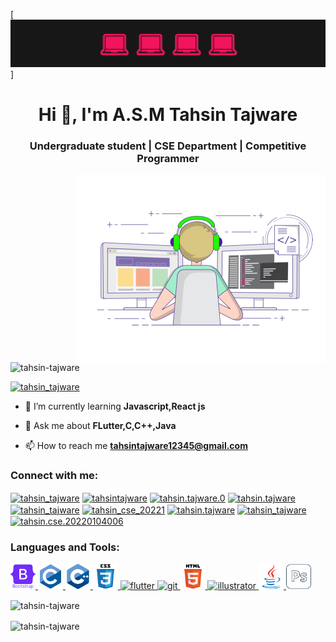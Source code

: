 [![MasterHead](https://github.com/Tahsin-Tajware/Tahsin-Tajware/blob/main/Banner%20(2).gif)]
<h1 align="center">Hi 👋, I'm A.S.M Tahsin Tajware</h1>
<h3 align="center">Undergraduate student | CSE Department | Competitive Programmer</h3>
<img align="right" alt="Coding" width="400" src="https://github.com/Tahsin-Tajware/Tahsin-Tajware/blob/main/gif2.gif">

<p align="left"> <img src="https://komarev.com/ghpvc/?username=tahsin-tajware&label=Profile%20views&color=0e75b6&style=flat" alt="tahsin-tajware" /> </p>

<p align="left"> <a href="https://twitter.com/tahsin_tajware" target="blank"><img src="https://img.shields.io/twitter/follow/tahsin_tajware?logo=twitter&style=for-the-badge" alt="tahsin_tajware" /></a> </p>

- 🌱 I’m currently learning **Javascript,React js**

- 💬 Ask me about **FLutter,C,C++,Java**

- 📫 How to reach me **tahsintajware12345@gmail.com**

<h3 align="left">Connect with me:</h3>
<p align="left">
<a href="https://twitter.com/tahsin_tajware" target="blank"><img align="center" src="https://raw.githubusercontent.com/rahuldkjain/github-profile-readme-generator/master/src/images/icons/Social/twitter.svg" alt="tahsin_tajware" height="30" width="40" /></a>
<a href="https://linkedin.com/in/tahsintajware" target="blank"><img align="center" src="https://raw.githubusercontent.com/rahuldkjain/github-profile-readme-generator/master/src/images/icons/Social/linked-in-alt.svg" alt="tahsintajware" height="30" width="40" /></a>
<a href="https://fb.com/tahsin.tajware.0" target="blank"><img align="center" src="https://raw.githubusercontent.com/rahuldkjain/github-profile-readme-generator/master/src/images/icons/Social/facebook.svg" alt="tahsin.tajware.0" height="30" width="40" /></a>
<a href="https://instagram.com/tahsin.tajware" target="blank"><img align="center" src="https://raw.githubusercontent.com/rahuldkjain/github-profile-readme-generator/master/src/images/icons/Social/instagram.svg" alt="tahsin.tajware" height="30" width="40" /></a>
<a href="https://www.codechef.com/users/tahsin_tajware" target="blank"><img align="center" src="https://cdn.jsdelivr.net/npm/simple-icons@3.1.0/icons/codechef.svg" alt="tahsin_tajware" height="30" width="40" /></a>
<a href="https://www.hackerrank.com/tahsin_cse_20221" target="blank"><img align="center" src="https://raw.githubusercontent.com/rahuldkjain/github-profile-readme-generator/master/src/images/icons/Social/hackerrank.svg" alt="tahsin_cse_20221" height="30" width="40" /></a>
<a href="https://codeforces.com/profile/tahsin.tajware" target="blank"><img align="center" src="https://raw.githubusercontent.com/rahuldkjain/github-profile-readme-generator/master/src/images/icons/Social/codeforces.svg" alt="tahsin.tajware" height="30" width="40" /></a>
<a href="https://www.leetcode.com/tahsin_tajware" target="blank"><img align="center" src="https://raw.githubusercontent.com/rahuldkjain/github-profile-readme-generator/master/src/images/icons/Social/leet-code.svg" alt="tahsin_tajware" height="30" width="40" /></a>
<a href="https://www.hackerearth.com/tahsin.cse.20220104006" target="blank"><img align="center" src="https://raw.githubusercontent.com/rahuldkjain/github-profile-readme-generator/master/src/images/icons/Social/hackerearth.svg" alt="tahsin.cse.20220104006" height="30" width="40" /></a>
</p>

<h3 align="left">Languages and Tools:</h3>
<p align="left"> <a href="https://getbootstrap.com" target="_blank" rel="noreferrer"> <img src="https://raw.githubusercontent.com/devicons/devicon/master/icons/bootstrap/bootstrap-plain-wordmark.svg" alt="bootstrap" width="40" height="40"/> </a> <a href="https://www.cprogramming.com/" target="_blank" rel="noreferrer"> <img src="https://raw.githubusercontent.com/devicons/devicon/master/icons/c/c-original.svg" alt="c" width="40" height="40"/> </a> <a href="https://www.w3schools.com/cpp/" target="_blank" rel="noreferrer"> <img src="https://raw.githubusercontent.com/devicons/devicon/master/icons/cplusplus/cplusplus-original.svg" alt="cplusplus" width="40" height="40"/> </a> <a href="https://www.w3schools.com/css/" target="_blank" rel="noreferrer"> <img src="https://raw.githubusercontent.com/devicons/devicon/master/icons/css3/css3-original-wordmark.svg" alt="css3" width="40" height="40"/> </a> <a href="https://flutter.dev" target="_blank" rel="noreferrer"> <img src="https://www.vectorlogo.zone/logos/flutterio/flutterio-icon.svg" alt="flutter" width="40" height="40"/> </a> <a href="https://git-scm.com/" target="_blank" rel="noreferrer"> <img src="https://www.vectorlogo.zone/logos/git-scm/git-scm-icon.svg" alt="git" width="40" height="40"/> </a> <a href="https://www.w3.org/html/" target="_blank" rel="noreferrer"> <img src="https://raw.githubusercontent.com/devicons/devicon/master/icons/html5/html5-original-wordmark.svg" alt="html5" width="40" height="40"/> </a> <a href="https://www.adobe.com/in/products/illustrator.html" target="_blank" rel="noreferrer"> <img src="https://www.vectorlogo.zone/logos/adobe_illustrator/adobe_illustrator-icon.svg" alt="illustrator" width="40" height="40"/> </a> <a href="https://www.java.com" target="_blank" rel="noreferrer"> <img src="https://raw.githubusercontent.com/devicons/devicon/master/icons/java/java-original.svg" alt="java" width="40" height="40"/> </a> <a href="https://www.photoshop.com/en" target="_blank" rel="noreferrer"> <img src="https://raw.githubusercontent.com/devicons/devicon/master/icons/photoshop/photoshop-line.svg" alt="photoshop" width="40" height="40"/> </a> </p>

<p><img align="center" src="https://github-readme-stats.vercel.app/api/top-langs?username=tahsin-tajware&show_icons=true&locale=en&layout=compact" alt="tahsin-tajware" /></p>

<p><img align="center" src="https://github-readme-streak-stats.herokuapp.com/?user=tahsin-tajware&" alt="tahsin-tajware" /></p>
